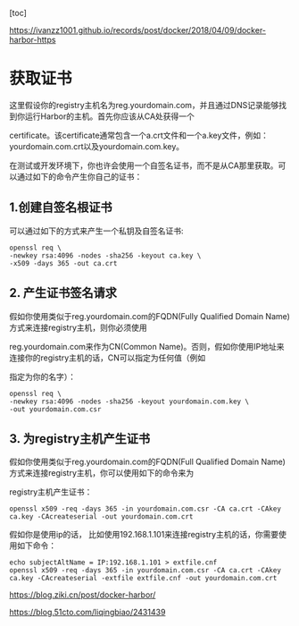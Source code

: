 [toc]



https://ivanzz1001.github.io/records/post/docker/2018/04/09/docker-harbor-https

# 获取证书

这里假设你的registry主机名为reg.yourdomain.com，并且通过DNS记录能够找到你运行Harbor的主机。首先你应该从CA处获得一个

certificate。该certificate通常包含一个a.crt文件和一个a.key文件，例如：yourdomain.com.crt以及yourdomain.com.key。

在测试或开发环境下，你也许会使用一个自签名证书，而不是从CA那里获取。可以通过如下的命令产生你自己的证书：

## 1.创建自签名根证书

可以通过如下的方式来产生一个私钥及自签名证书:

```shell
openssl req \
-newkey rsa:4096 -nodes -sha256 -keyout ca.key \
-x509 -days 365 -out ca.crt
```



## 2. 产生证书签名请求

假如你使用类似于reg.yourdomain.com的FQDN(Fully Qualified Domain Name)方式来连接registry主机，则你必须使用

reg.yourdomain.com来作为CN(Common Name)。否则，假如你使用IP地址来连接你的registry主机的话，CN可以指定为任何值（例如

指定为你的名字）：

```shell
openssl req \
-newkey rsa:4096 -nodes -sha256 -keyout yourdomain.com.key \
-out yourdomain.com.csr
```





## 3. 为registry主机产生证书

假如你使用类似于reg.yourdomain.com的FQDN(Full Qualified Domain Name)方式来连接registry主机，你可以使用如下的命令来为

registry主机产生证书：

```shell
openssl x509 -req -days 365 -in yourdomain.com.csr -CA ca.crt -CAkey ca.key -CAcreateserial -out yourdomain.com.crt
```



假如你是使用ip的话， 比如使用192.168.1.101来连接registry主机的话，你需要使用如下命令：

```shell
echo subjectAltName = IP:192.168.1.101 > extfile.cnf
openssl x509 -req -days 365 -in yourdomain.com.csr -CA ca.crt -CAkey ca.key -CAcreateserial -extfile extfile.cnf -out yourdomain.com.crt
```




https://blog.ziki.cn/post/docker-harbor/


https://blog.51cto.com/liqingbiao/2431439

